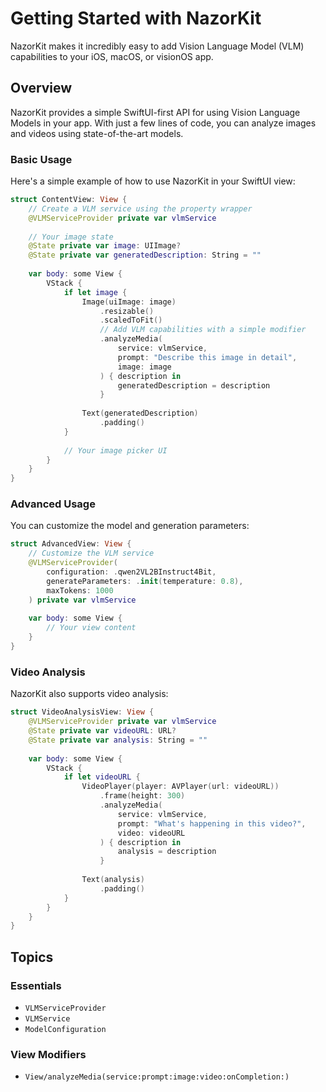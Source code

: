 # Getting Started with NazorKit

NazorKit makes it incredibly easy to add Vision Language Model (VLM) capabilities to your iOS, macOS, or visionOS app.

## Overview

NazorKit provides a simple SwiftUI-first API for using Vision Language Models in your app. With just a few lines of code, you can analyze images and videos using state-of-the-art models.

### Basic Usage

Here's a simple example of how to use NazorKit in your SwiftUI view:

```swift
struct ContentView: View {
    // Create a VLM service using the property wrapper
    @VLMServiceProvider private var vlmService
    
    // Your image state
    @State private var image: UIImage?
    @State private var generatedDescription: String = ""
    
    var body: some View {
        VStack {
            if let image {
                Image(uiImage: image)
                    .resizable()
                    .scaledToFit()
                    // Add VLM capabilities with a simple modifier
                    .analyzeMedia(
                        service: vlmService,
                        prompt: "Describe this image in detail",
                        image: image
                    ) { description in
                        generatedDescription = description
                    }
                
                Text(generatedDescription)
                    .padding()
            }
            
            // Your image picker UI
        }
    }
}
```

### Advanced Usage

You can customize the model and generation parameters:

```swift
struct AdvancedView: View {
    // Customize the VLM service
    @VLMServiceProvider(
        configuration: .qwen2VL2BInstruct4Bit,
        generateParameters: .init(temperature: 0.8),
        maxTokens: 1000
    ) private var vlmService
    
    var body: some View {
        // Your view content
    }
}
```

### Video Analysis

NazorKit also supports video analysis:

```swift
struct VideoAnalysisView: View {
    @VLMServiceProvider private var vlmService
    @State private var videoURL: URL?
    @State private var analysis: String = ""
    
    var body: some View {
        VStack {
            if let videoURL {
                VideoPlayer(player: AVPlayer(url: videoURL))
                    .frame(height: 300)
                    .analyzeMedia(
                        service: vlmService,
                        prompt: "What's happening in this video?",
                        video: videoURL
                    ) { description in
                        analysis = description
                    }
                
                Text(analysis)
                    .padding()
            }
        }
    }
}
```

## Topics

### Essentials
- ``VLMServiceProvider``
- ``VLMService``
- ``ModelConfiguration``

### View Modifiers
- ``View/analyzeMedia(service:prompt:image:video:onCompletion:)`` 

